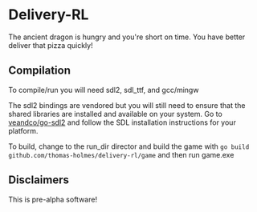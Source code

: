 # Delivery-RL

The ancient dragon is hungry and you're short on time. You have better deliver that pizza quickly!

## Compilation

To compile/run you will need sdl2, sdl_ttf, and gcc/mingw

The sdl2 bindings are vendored but you will still need to ensure that the shared libraries are installed and available on your system. Go to [veandco/go-sdl2](https://github.com/veandco/go-sdl2) and follow the SDL installation instructions for your platform.

To build, change to the run_dir director and build the game with `go build github.com/thomas-holmes/delivery-rl/game` and then run game.exe

## Disclaimers

This is pre-alpha software!
